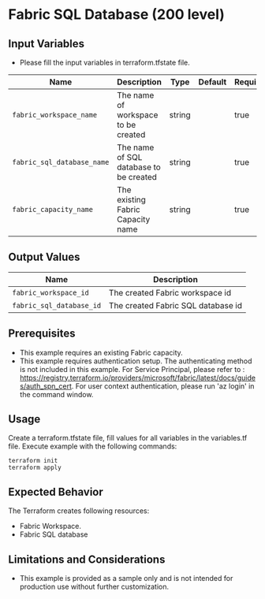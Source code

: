 <!-- BEGIN_TF_DOCS -->
# Fabric SQL Database (200 level)

## Input Variables
- Please fill the input variables in terraform.tfstate file.

| Name                                | Description                                                   | Type        | Default | Required |
|-------------------------------------|---------------------------------------------------------------|-------------|---------|----------|
| `fabric_workspace_name`             | The name of workspace to be created                           | string      |         |   true   |
| `fabric_sql_database_name`          | The name of SQL database to be created                        | string      |         |   true   |
| `fabric_capacity_name`              | The existing Fabric Capacity name                             | string      |         |   true   |

## Output Values

| Name                     | Description                           |
|--------------------------|---------------------------------------|
| `fabric_workspace_id`    | The created Fabric workspace id       |
| `fabric_sql_database_id` | The created Fabric SQL database  id   |

## Prerequisites
- This example requires an existing Fabric capacity.
- This example requires authentication setup. The authenticating method is not included in this example. For Service Principal, please refer to : https://registry.terraform.io/providers/microsoft/fabric/latest/docs/guides/auth_spn_cert. For user context authentication, please run 'az login' in the command window.

## Usage

Create a terraform.tfstate file, fill values for all variables in the variables.tf file.
Execute example with the following commands:

```shell
terraform init
terraform apply
```

## Expected Behavior

The Terraform creates following resources:

- Fabric Workspace.
- Fabric SQL database

## Limitations and Considerations

- This example is provided as a sample only and is not intended for production use without further customization.
<!-- END_TF_DOCS -->
